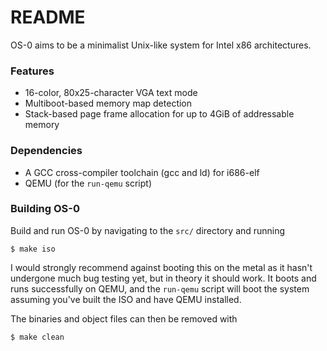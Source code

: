 # README #

OS-0 aims to be a minimalist Unix-like system for Intel x86 architectures.

### Features ###
- 16-color, 80x25-character VGA text mode
- Multiboot-based memory map detection
- Stack-based page frame allocation for up to 4GiB of addressable memory

### Dependencies ###

- A GCC cross-compiler toolchain (gcc and ld) for i686-elf
- QEMU (for the `run-qemu` script)

### Building OS-0 ###

Build and run OS-0 by navigating to the `src/` directory and running

```
$ make iso
```

I would strongly recommend against booting this on the metal as it hasn't
undergone much bug testing yet, but in theory it should work. It boots and runs
successfully on QEMU, and the `run-qemu` script will boot the system assuming
you've built the ISO and have QEMU installed.

The binaries and object files can then be removed with

```
$ make clean
```
